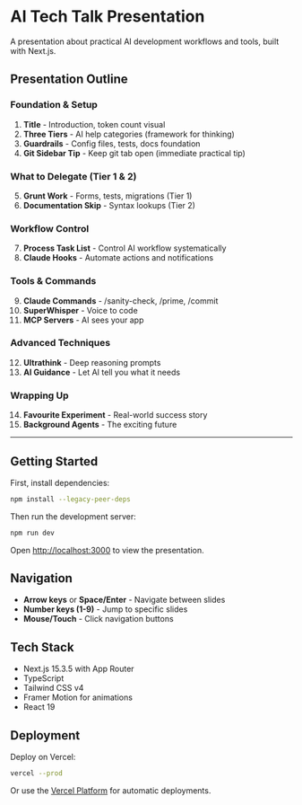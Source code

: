 # AI Tech Talk Presentation

A presentation about practical AI development workflows and tools, built with Next.js.

## Presentation Outline

### Foundation & Setup
1. **Title** - Introduction, token count visual
2. **Three Tiers** - AI help categories (framework for thinking)
3. **Guardrails** - Config files, tests, docs foundation
4. **Git Sidebar Tip** - Keep git tab open (immediate practical tip)

### What to Delegate (Tier 1 & 2)
5. **Grunt Work** - Forms, tests, migrations (Tier 1)
6. **Documentation Skip** - Syntax lookups (Tier 2)

### Workflow Control
7. **Process Task List** - Control AI workflow systematically
8. **Claude Hooks** - Automate actions and notifications

### Tools & Commands
9. **Claude Commands** - /sanity-check, /prime, /commit
10. **SuperWhisper** - Voice to code
11. **MCP Servers** - AI sees your app

### Advanced Techniques
12. **Ultrathink** - Deep reasoning prompts
13. **AI Guidance** - Let AI tell you what it needs

### Wrapping Up
14. **Favourite Experiment** - Real-world success story
15. **Background Agents** - The exciting future

---

## Getting Started

First, install dependencies:

```bash
npm install --legacy-peer-deps
```

Then run the development server:

```bash
npm run dev
```

Open [http://localhost:3000](http://localhost:3000) to view the presentation.

## Navigation

- **Arrow keys** or **Space/Enter** - Navigate between slides
- **Number keys (1-9)** - Jump to specific slides
- **Mouse/Touch** - Click navigation buttons

## Tech Stack

- Next.js 15.3.5 with App Router
- TypeScript
- Tailwind CSS v4
- Framer Motion for animations
- React 19

## Deployment

Deploy on Vercel:

```bash
vercel --prod
```

Or use the [Vercel Platform](https://vercel.com/new) for automatic deployments.
